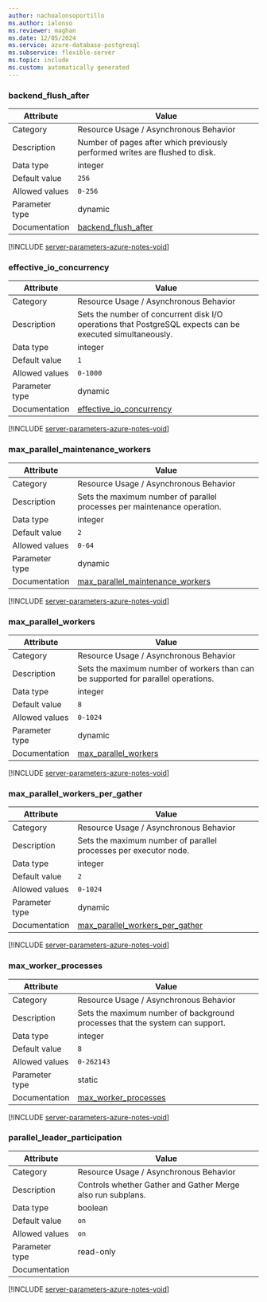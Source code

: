 ```yaml
---
author: nachoalonsoportillo
ms.author: ialonso
ms.reviewer: maghan
ms.date: 12/05/2024
ms.service: azure-database-postgresql
ms.subservice: flexible-server
ms.topic: include
ms.custom: automatically generated
---
```

### backend_flush_after

| Attribute | Value |
| --- | --- |
| Category | Resource Usage / Asynchronous Behavior |
| Description | Number of pages after which previously performed writes are flushed to disk. |
| Data type | integer |
| Default value | `256` |
| Allowed values | `0-256` |
| Parameter type | dynamic |
| Documentation | [backend_flush_after](https://www.postgresql.org/docs/11/runtime-config-resource.html#GUC-BACKEND-FLUSH-AFTER) |


[!INCLUDE [server-parameters-azure-notes-void](./server-parameters-azure-notes-void.md)]



### effective_io_concurrency

| Attribute | Value |
| --- | --- |
| Category | Resource Usage / Asynchronous Behavior |
| Description | Sets the number of concurrent disk I/O operations that PostgreSQL expects can be executed simultaneously. |
| Data type | integer |
| Default value | `1` |
| Allowed values | `0-1000` |
| Parameter type | dynamic |
| Documentation | [effective_io_concurrency](https://www.postgresql.org/docs/11/runtime-config-resource.html#GUC-EFFECTIVE-IO-CONCURRENCY) |


[!INCLUDE [server-parameters-azure-notes-void](./server-parameters-azure-notes-void.md)]



### max_parallel_maintenance_workers

| Attribute | Value |
| --- | --- |
| Category | Resource Usage / Asynchronous Behavior |
| Description | Sets the maximum number of parallel processes per maintenance operation. |
| Data type | integer |
| Default value | `2` |
| Allowed values | `0-64` |
| Parameter type | dynamic |
| Documentation | [max_parallel_maintenance_workers](https://www.postgresql.org/docs/11/runtime-config-resource.html#GUC-MAX-PARALLEL-WORKERS-MAINTENANCE) |


[!INCLUDE [server-parameters-azure-notes-void](./server-parameters-azure-notes-void.md)]



### max_parallel_workers

| Attribute | Value |
| --- | --- |
| Category | Resource Usage / Asynchronous Behavior |
| Description | Sets the maximum number of workers than can be supported for parallel operations. |
| Data type | integer |
| Default value | `8` |
| Allowed values | `0-1024` |
| Parameter type | dynamic |
| Documentation | [max_parallel_workers](https://www.postgresql.org/docs/11/runtime-config-resource.html#GUC-MAX-PARALLEL-WORKERS) |


[!INCLUDE [server-parameters-azure-notes-void](./server-parameters-azure-notes-void.md)]



### max_parallel_workers_per_gather

| Attribute | Value |
| --- | --- |
| Category | Resource Usage / Asynchronous Behavior |
| Description | Sets the maximum number of parallel processes per executor node. |
| Data type | integer |
| Default value | `2` |
| Allowed values | `0-1024` |
| Parameter type | dynamic |
| Documentation | [max_parallel_workers_per_gather](https://www.postgresql.org/docs/11/runtime-config-resource.html#GUC-MAX-PARALLEL-WORKERS-PER-GATHER) |


[!INCLUDE [server-parameters-azure-notes-void](./server-parameters-azure-notes-void.md)]



### max_worker_processes

| Attribute | Value |
| --- | --- |
| Category | Resource Usage / Asynchronous Behavior |
| Description | Sets the maximum number of background processes that the system can support. |
| Data type | integer |
| Default value | `8` |
| Allowed values | `0-262143` |
| Parameter type | static |
| Documentation | [max_worker_processes](https://www.postgresql.org/docs/11/runtime-config-resource.html#GUC-MAX-WORKER-PROCESSES) |


[!INCLUDE [server-parameters-azure-notes-void](./server-parameters-azure-notes-void.md)]



### parallel_leader_participation

| Attribute | Value |
| --- | --- |
| Category | Resource Usage / Asynchronous Behavior |
| Description | Controls whether Gather and Gather Merge also run subplans. |
| Data type | boolean |
| Default value | `on` |
| Allowed values | `on` |
| Parameter type | read-only |
| Documentation | |


[!INCLUDE [server-parameters-azure-notes-void](./server-parameters-azure-notes-void.md)]



